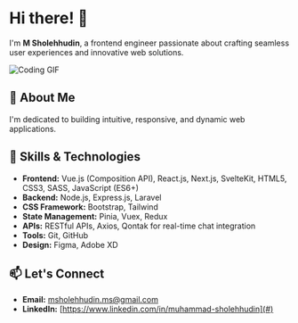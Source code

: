 # Hi there! 👋

I'm **M Sholehhudin**, a frontend engineer passionate about crafting seamless user experiences and innovative web solutions.

![Coding GIF](https://media.giphy.com/media/26tn33aiTi1jkl6H6/giphy.gif)

## 🚀 About Me

I'm dedicated to building intuitive, responsive, and dynamic web applications.

## 🌟 Skills & Technologies

- **Frontend:** Vue.js (Composition API), React.js, Next.js, SvelteKit, HTML5, CSS3, SASS, JavaScript (ES6+)
- **Backend:** Node.js, Express.js, Laravel
- **CSS Framework:** Bootstrap, Tailwind
- **State Management:** Pinia, Vuex, Redux
- **APIs:** RESTful APIs, Axios, Qontak for real-time chat integration
- **Tools:** Git, GitHub
- **Design:** Figma, Adobe XD

## 📫 Let's Connect

- **Email:** [msholehhudin.ms@gmail.com](mailto:msholehhudin.ms@gmail.com)
- **LinkedIn:** [https://www.linkedin.com/in/muhammad-sholehhudin](#)
